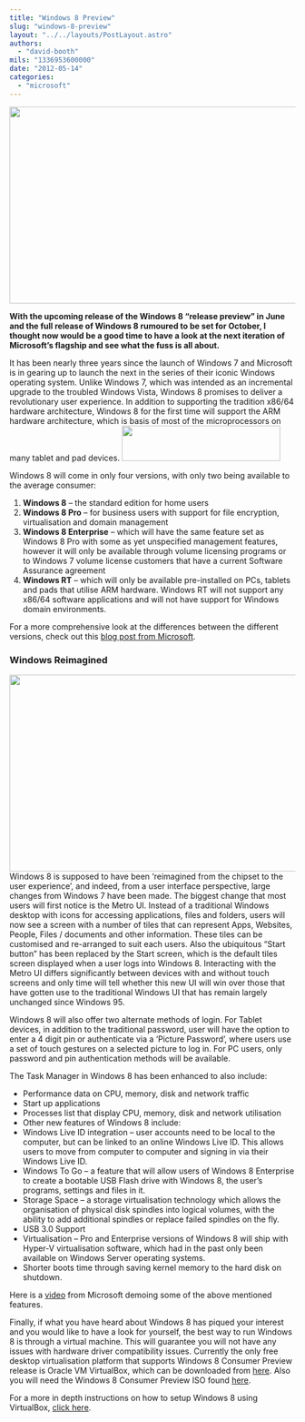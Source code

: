 ```yaml
---
title: "Windows 8 Preview"
slug: "windows-8-preview"
layout: "../../layouts/PostLayout.astro"
authors: 
  - "david-booth"
mils: "1336953600000"
date: "2012-05-14"
categories: 
  - "microsoft"
---
```


<img src="/images/win8-demo.jpg" width=635 height=346>

**With the upcoming release of the Windows 8 “release preview” in June and the full release of Windows 8 rumoured to be set for October, I thought now would be a good time to have a look at the next iteration of Microsoft’s flagship and see what the fuss is all about.**

It has been nearly three years since the launch of Windows 7 and Microsoft is in gearing up to launch the next in the series of their iconic Windows operating system. Unlike Windows 7, which was intended as an incremental upgrade to the troubled Windows Vista, Windows 8 promises to deliver a revolutionary user experience. In addition to supporting the tradition x86/64 hardware architecture, Windows 8 for the first time will support the ARM hardware architecture, which is basis of most of the microprocessors on many tablet and pad devices. [<img src="/images/win8-logo.jpg" width=279 height=62  >](https://picnet.com.au/blogs/david/files/2012/05/win8-logo.jpg)

Windows 8 will come in only four versions, with only two being available to the average consumer:

1. **Windows 8** – the standard edition for home users
2. **Windows 8 Pro** – for business users with support for file encryption, virtualisation and domain management
3. **Windows 8 Enterprise** – which will have the same feature set as Windows 8 Pro with some as yet unspecified management features, however it will only be available through volume licensing programs or to Windows 7 volume license customers that have a current Software Assurance agreement
4. **Windows RT** – which will only be available pre-installed on PCs, tablets and pads that utilise ARM hardware. Windows RT will not support any x86/64 software applications and will not have support for Windows domain environments.

For a more comprehensive look at the differences between the different versions, check out this [blog post from Microsoft](http://windowsteamblog.com/windows/b/bloggingwindows/archive/2012/04/16/announcing-the-windows-8-editions.aspx).

### Windows Reimagined

<img src="/images/metro-ui.jpg" width=635 height=346>
Windows 8 is supposed to have been ‘reimagined from the chipset to the user experience’, and indeed, from a user interface perspective, large changes from Windows 7 have been made. The biggest change that most users will first notice is the Metro UI. Instead of a traditional Windows desktop with icons for accessing applications, files and folders, users will now see a screen with a number of tiles that can represent Apps, Websites, People, Files / documents and other information. These tiles can be customised and re-arranged to suit each users. Also the ubiquitous “Start button” has been replaced by the Start screen, which is the default tiles screen displayed when a user logs into Windows 8. Interacting with the Metro UI differs significantly between devices with and without touch screens and only time will tell whether this new UI will win over those that have gotten use to the traditional Windows UI that has remain largely unchanged since Windows 95.

Windows 8 will also offer two alternate methods of login. For Tablet devices, in addition to the traditional password, user will have the option to enter a 4 digit pin or authenticate via a ‘Picture Password’, where users use a set of touch gestures on a selected picture to log in. For PC users, only password and pin authentication methods will be available.

The Task Manager in Windows 8 has been enhanced to also include:

- Performance data on CPU, memory, disk and network traffic
- Start up applications
- Processes list that display CPU, memory, disk and network utilisation
- Other new features of Windows 8 include:
- Windows Live ID integration – user accounts need to be local to the computer, but can be linked to an online Windows Live ID. This allows users to move from computer to computer and signing in via their Windows Live ID.
- Windows To Go – a feature that will allow users of Windows 8 Enterprise to create a bootable USB Flash drive with Windows 8, the user’s programs, settings and files in it.
- Storage Space – a storage virtualisation technology which allows the organisation of physical disk spindles into logical volumes, with the ability to add additional spindles or replace failed spindles on the fly.
- USB 3.0 Support
- Virtualisation – Pro and Enterprise versions of Windows 8 will ship with Hyper-V virtualisation software, which had in the past only been available on Windows Server operating systems.
- Shorter boots time through saving kernel memory to the hard disk on shutdown.

Here is a [video](http://youtu.be/nMxhopm6Roo "Windows 8 Consumer Preview") from Microsoft demoing some of the above mentioned features.

Finally, if what you have heard about Windows 8 has piqued your interest and you would like to have a look for yourself, the best way to run Windows 8 is through a virtual machine. This will guarantee you will not have any issues with hardware driver compatibility issues. Currently the only free desktop virtualisation platform that supports Windows 8 Consumer Preview release is Oracle VM VirtualBox, which can be downloaded from [here](https://www.virtualbox.org/wiki/Downloads). Also you will need the Windows 8 Consumer Preview ISO found [here](http://windows.microsoft.com/en-AU/windows-8/download).

For a more in depth instructions on how to setup Windows 8 using VirtualBox, [click here](http://www.pcworld.com/article/252922/try_windows_8_without_losing_windows_7.html).
